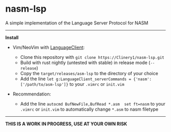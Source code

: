 # nasm-lsp
A simple implementation of the Language Server Protocol for NASM

----
**Install**
* Vim/NeoVim with [LanguageClient](https://github.com/autozimu/languageclient-neovim):
  * Clone this repository with `git clone https://Clinery1/nasm-lsp.git`
  * Build with rust nightly (untested with stable) in release mode (`--release`)
  * Copy the `target/releases/asm-lsp` to the directory of your choice
  * Add the line 
    ```let g:LanguageClient_serverCommands = {'nasm': ['/path/to/asm-lsp']}```
    to your `.vimrc` or `init.vim`
  
* Recommendation:
  * Add the line `autocmd BufNewFile,BufRead *.asm  set ft=nasm` to your `.vimrc` or `init.vim` to automatically change `*.asm` to nasm filetype

----
**THIS IS A WORK IN PROGRESS, USE AT YOUR OWN RISK**

